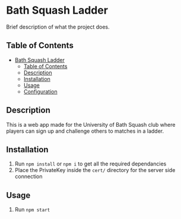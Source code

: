 # Bath Squash Ladder

Brief description of what the project does.

## Table of Contents

- [Bath Squash Ladder](#bath-squash-ladder)
  - [Table of Contents](#table-of-contents)
  - [Description](#description)
  - [Installation](#installation)
  - [Usage](#usage)
  - [Configuration](#configuration)

## Description

This is a web app made for the University of Bath Squash club where players can sign up and challenge others to matches in a ladder.

## Installation

1. Run `npm install` or `npm i` to get all the required dependancies
2. Place the PrivateKey inside the `cert/` directory for the server side connection

## Usage

1. Run `npm start`